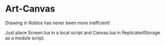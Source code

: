 # Art-Canvas
Drawing in Roblox has never been more ineffcient!

Just place Screen.lua in a local script and Canvas.lua in ReplicatedStorage as a module script.
